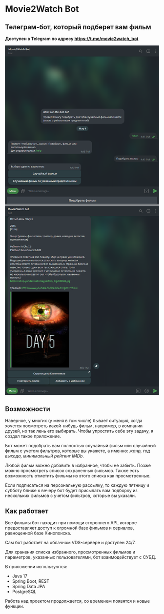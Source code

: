 # Movie2Watch Bot
## Телеграм-бот, который подберет вам фильм

**Доступен в Telegram по адресу https://t.me/movie2watch_bot**

![screen](https://github.com/smileksey/movie2watch-telegram-bot/blob/master/screen1.png?raw=true)
![screen](https://github.com/smileksey/movie2watch-telegram-bot/blob/master/screen2.png?raw=true)


## Возможности

Наверное, у многих (у меня в том числе) бывает ситуация, когда хочется посмотреть какой-нибудь фильм, например, в компании друзей, но так лень его выбирать. Чтобы упростить себе эту задачу, я создал такое приложение.

Бот может подобрать вам полностью случайный фильм или случайный фильм с учетом фильтров, которые вы укажете, а именно: *жанр, год выхода, минимальный рейтинг IMDb*.

Любой фильм можно добавить в избранное, чтобы не забыть. Позже можно просмотреть список сохраненных фильмов. Также есть возможность отметить фильмы из этого списка как просмотренные.

Если подписаться на персональную рассылку, то каждую пятницу и субботу ближе к вечеру бот будет присылать вам подборку из нескольких фильмов с учетом фильтров, которые вы указали.

## Как работает

Все фильмы бот находит при помощи стороннего API, которое предоставляет доступ к огромной базе фильмов и сериалов, равноценной базе Кинопоиска.

Сам бот работает на облачном VDS-сервере и доступен 24/7.

Для хранения списка избранного, просмотренных фильмов и параметров, указанных пользователями, бот взаимодействует с СУБД.

В приложении используются:
- Java 17
- Spring Boot, REST
- Spring Data JPA
- PostgreSQL

Работа над проектом продолжается, со временем появятся и новые функции.
